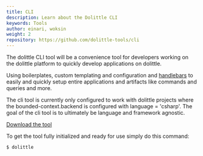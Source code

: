 ```yaml
---
title: CLI
description: Learn about the Dolittle CLI
keywords: Tools
author: einari, woksin
weight: 2
repository: https://github.com/dolittle-tools/cli
---
```


The dolittle CLI tool will be a convenience tool for developers working on the dolittle platform to quickly develop applications on dolittle.

Using boilerplates, custom templating and configuration and [handlebars](http://handlebarsjs.com/) to easily and quickly setup entire applications and artifacts like commands and queries and more.

The cli tool is currently only configured to work with dolittle projects where the bounded-context.backend is configured with language = 'csharp'. The goal of the cli tool is to ultimately be language and framework agnostic. 

[Download the tool](installing)

To get the tool fully initialized and ready for use simply do this command:
```shell
$ dolittle
```
